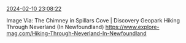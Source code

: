 [2024-02-10 23:08:22](https://mstdn.social/@hill_wanderer/111909699719432812)

Image Via: The Chimney in Spillars Cove | Discovery Geopark Hiking Through Neverland (In Newfoundland) <a href="https://www.explore-mag.com/Hiking-Through-Neverland-In-Newfoundland" target="_blank" rel="nofollow noopener noreferrer" translate="no">https://www.explore-mag.com/Hiking-Through-Neverland-In-Newfoundland</a>